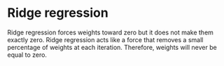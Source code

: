 # Ridge regression
Ridge regression forces weights toward zero but it does not make them exactly zero. Ridge regression acts like a force that removes a small percentage of weights at each iteration. Therefore, weights will never be equal to zero.
